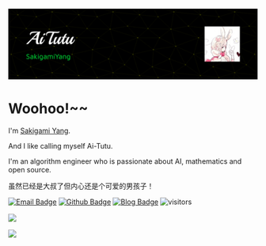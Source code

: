 ![Header](./me-banner.png)

# Woohoo!~~

I'm [Sakigami Yang](https://github.com/SakigamiYang).

And I like calling myself Ai-Tutu.

I'm an algorithm engineer who is passionate about AI, mathematics and open source.

虽然已经是大叔了但内心还是个可爱的男孩子！


[![Email Badge](https://img.shields.io/badge/-Email-c14438?style=flat-square&logo=Gmail&logoColor=white&link=mailto:zhixiao.yang0124@gmail.com)](mailto:zhixiao.yang0124@gmail.com)
[![Github Badge](https://img.shields.io/badge/-Github-232323?style=flat-square&logo=Github&logoColor=white&link=https://github.com/SakigamiYang)](https://github.com/SakigamiYang)
[![Blog Badge](https://img.shields.io/badge/-Blog-blueviolet?style=flat-square&logo=WordPress&logoColor=white&link=https://sakigami-yang.me)](https://sakigami-yang.me)
![visitors](https://visitor-badge.laobi.icu/badge?page_id=SakigamiYang)

<p>
<a href="https://github.com/SakigamiYang/github-readme-stats">
  <img align="center" src="https://readme-stats.clckblog.space/api?username=SakigamiYang&show_icons=true&theme=omni" />
</a>
</p>
<p>
<a href="https://github.com/SakigamiYang/github-readme-stats">
  <img align="center" src="https://readme-stats.clckblog.space/api/top-langs/?username=SakigamiYang&theme=omni&layout=compact&exclude_repo=SakigamiYang.github.io" />
</a>
</p>
